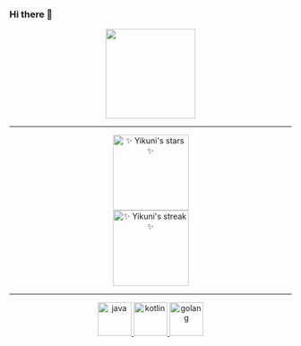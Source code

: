 ### Hi there 👋


<div>




  

<div align="center">
  
  <img align="center" src="https://github-readme-stats.vercel.app/api/top-langs/?username=Yikuni&theme=tokyonight&show_icons=true&layout=compact&hide_border=true&locale=cn" height="160em" />
  
</div>

<hr />


<div align="center">
  
  <img src="https://github-readme-stats.vercel.app/api?username=Yikuni&show_icons=true&theme=tokyonight&hide_border=true&locale=cn" alt="✨ Yikuni's stars ✨" height="135em"  />
  
</div>

<div align="center">
    

  
  
<img src="https://github-readme-streak-stats.herokuapp.com?user=Yikuni&theme=tokyonight&hide_border=true&border_radius=3.5&locale=zh" alt="✨ Yikuni's streak ✨" height="135em"  />
 
</div>

<hr />

<!--
<img src="https://github-readme-stats.vercel.app/api?username=ForteScarlet&show_icons=true&theme=Gradient" align="right" alt="✨ ForteScarlet's stars ✨" />
-->
<p align="center">
  
<a href="https://www.java.com/">
   <img src="https://github.com/get-icon/geticon/raw/master/icons/java.svg" alt="java" width="60" height="60" />
</a>
  
    
<a href="https://kotlinlang.org/">
   <img src="https://github.com/get-icon/geticon/raw/master/icons/kotlin.svg" alt="kotlin" width="60" height="60" />
</a>

  <a href="https://golang.google.cn/">
   <img src="https://github.com/get-icon/geticon/raw/master/icons/go.svg" alt="golang" width="60" height="60" />
</a>

<!--
**Yikuni/Yikuni** is a ✨ _special_ ✨ repository because its `README.md` (this file) appears on your GitHub profile.

Here are some ideas to get you started:

- 🔭 I’m currently working on ...
- 🌱 I’m currently learning ...
- 👯 I’m looking to collaborate on ...
- 🤔 I’m looking for help with ...
- 💬 Ask me about ...
- 📫 How to reach me: ...
- 😄 Pronouns: ...
- ⚡ Fun fact: ...
-->
